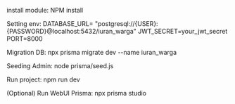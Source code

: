 install module:
NPM install

Setting env:
DATABASE_URL= "postgresql://{USER}:{PASSWORD}@localhost:5432/iuran_warga"
JWT_SECRET=your_jwt_secret
PORT=8000

Migration DB:
npx prisma migrate dev --name iuran_warga

Seeding Admin:
node prisma/seed.js

Run project:
npm run dev

(Optional)
Run WebUI Prisma:
npx prisma studio
